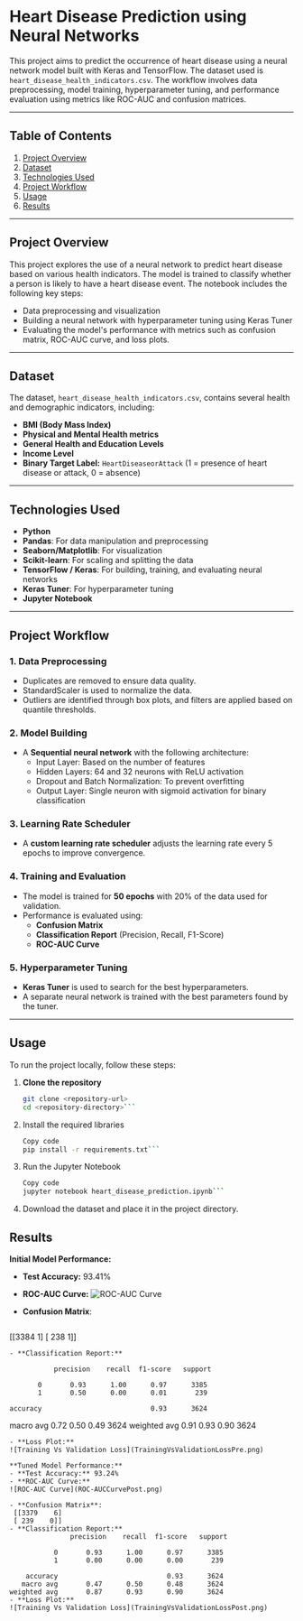 # Heart Disease Prediction using Neural Networks

This project aims to predict the occurrence of heart disease using a neural network model built with Keras and TensorFlow. The dataset used is `heart_disease_health_indicators.csv`. The workflow involves data preprocessing, model training, hyperparameter tuning, and performance evaluation using metrics like ROC-AUC and confusion matrices.

---

## Table of Contents
1. [Project Overview](#project-overview)  
2. [Dataset](#dataset)  
3. [Technologies Used](#technologies-used)  
4. [Project Workflow](#project-workflow)  
5. [Usage](#usage)  
6. [Results](#results)  

---

## Project Overview
This project explores the use of a neural network to predict heart disease based on various health indicators. The model is trained to classify whether a person is likely to have a heart disease event. The notebook includes the following key steps:
- Data preprocessing and visualization  
- Building a neural network with hyperparameter tuning using Keras Tuner  
- Evaluating the model's performance with metrics such as confusion matrix, ROC-AUC curve, and loss plots.

---

## Dataset
The dataset, `heart_disease_health_indicators.csv`, contains several health and demographic indicators, including:
- **BMI (Body Mass Index)**  
- **Physical and Mental Health metrics**  
- **General Health and Education Levels**  
- **Income Level**  
- **Binary Target Label:** `HeartDiseaseorAttack` (1 = presence of heart disease or attack, 0 = absence)

---

## Technologies Used
- **Python**  
- **Pandas**: For data manipulation and preprocessing  
- **Seaborn/Matplotlib**: For visualization  
- **Scikit-learn**: For scaling and splitting the data  
- **TensorFlow / Keras**: For building, training, and evaluating neural networks  
- **Keras Tuner**: For hyperparameter tuning  
- **Jupyter Notebook**

---

## Project Workflow

### 1. **Data Preprocessing**
- Duplicates are removed to ensure data quality.
- StandardScaler is used to normalize the data.
- Outliers are identified through box plots, and filters are applied based on quantile thresholds.

### 2. **Model Building**
- A **Sequential neural network** with the following architecture:
  - Input Layer: Based on the number of features
  - Hidden Layers: 64 and 32 neurons with ReLU activation  
  - Dropout and Batch Normalization: To prevent overfitting  
  - Output Layer: Single neuron with sigmoid activation for binary classification

### 3. **Learning Rate Scheduler**
- A **custom learning rate scheduler** adjusts the learning rate every 5 epochs to improve convergence.

### 4. **Training and Evaluation**
- The model is trained for **50 epochs** with 20% of the data used for validation.  
- Performance is evaluated using:
  - **Confusion Matrix**
  - **Classification Report** (Precision, Recall, F1-Score)
  - **ROC-AUC Curve**

### 5. **Hyperparameter Tuning**
- **Keras Tuner** is used to search for the best hyperparameters.
- A separate neural network is trained with the best parameters found by the tuner.

---

## Usage
To run the project locally, follow these steps:

1. **Clone the repository**  
   ```bash
   git clone <repository-url>
   cd <repository-directory>```

2. Install the required libraries

    ```bash
    Copy code
    pip install -r requirements.txt```

3.  Run the Jupyter Notebook

    ```bash
    Copy code
    jupyter notebook heart_disease_prediction.ipynb```

4. Download the dataset and place it in the project directory.

## Results
**Initial Model Performance:**
- **Test Accuracy:** 93.41%
- **ROC-AUC Curve:** 
![ROC-AUC Curve](ROC-AUCCurvePre.png)

- **Confusion Matrix**:
  ```
 [[3384    1]
 [ 238    1]]
 ```
- **Classification Report:**
```
               precision    recall  f1-score   support

           0       0.93      1.00      0.97      3385
           1       0.50      0.00      0.01       239

    accuracy                           0.93      3624
   macro avg       0.72      0.50      0.49      3624
weighted avg       0.91      0.93      0.90      3624
```
- **Loss Plot:**
![Training Vs Validation Loss](TrainingVsValidationLossPre.png)

**Tuned Model Performance:**
- **Test Accuracy:** 93.24%
- **ROC-AUC Curve:**
![ROC-AUC Curve](ROC-AUCCurvePost.png)

- **Confusion Matrix**:
 [[3379    6]
 [ 239    0]]
- **Classification Report:**
               precision    recall  f1-score   support

           0       0.93      1.00      0.97      3385
           1       0.00      0.00      0.00       239

    accuracy                           0.93      3624
   macro avg       0.47      0.50      0.48      3624
weighted avg       0.87      0.93      0.90      3624
- **Loss Plot:**
![Training Vs Validation Loss](TrainingVsValidationLossPost.png)

